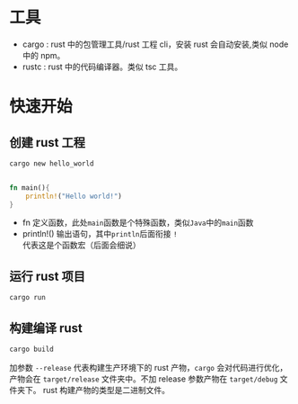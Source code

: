 # 工具

- cargo : rust 中的包管理工具/rust 工程 cli，安装 rust 会自动安装,类似 node 中的 npm。
- rustc : rust 中的代码编译器。类似 tsc 工具。

# 快速开始

## 创建 rust 工程

```bash
cargo new hello_world
```

```rust

fn main(){
    println!("Hello world!")
}

```

- fn 定义函数，此处`main`函数是个特殊函数，类似`Java`中的`main`函数
- println!() 输出语句，其中`println`后面衔接 `!`代表这是个函数宏（后面会细说）

## 运行 rust 项目

```bash
cargo run
```

## 构建编译 rust

```bash
cargo build
```

加参数 `--release` 代表构建生产环境下的 rust 产物，`cargo` 会对代码进行优化，产物会在 `target/release` 文件夹中。不加 release 参数产物在 `target/debug` 文件夹下。
rust 构建产物的类型是二进制文件。
